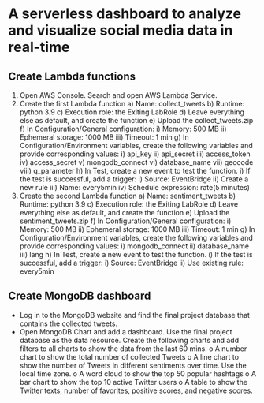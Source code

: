
# A serverless dashboard to analyze and visualize social media data in real-time

## Create Lambda functions

1)	Open AWS Console. Search and open AWS Lambda Service. 
2)	Create the first Lambda function
a)	Name: collect_tweets
b)	Runtime: python 3.9
c)	Execution role: the Exiting LabRole
d)	Leave everything else as default, and create the function
e)	Upload the collect_tweets.zip
f)	In Configuration/General configuration:
i)	Memory: 500 MB
ii)	Ephemeral storage: 1000 MB
iii)	Timeout: 1 min
g)	In Configuration/Environment variables, create the following variables and provide corresponding values:
i)	api_key
ii)	api_secret
iii)	access_token
iv)	access_secret
v)	mongodb_connect
vi)	database_name
vii)	geocode
viii)	q_parameter
h)	In Test, create a new event to test the function. 
i)	If the test is successful, add a trigger:
i)	Source: EventBridge
ii)	Create a new rule
iii)	Name: every5min 
iv)	Schedule expression: rate(5 minutes)
3)	Create the second Lambda function
a)	Name: sentiment_tweets
b)	Runtime: python 3.9
c)	Execution role: the Exiting LabRole
d)	Leave everything else as default, and create the function
e)	Upload the sentiment_tweets.zip
f)	In Configuration/General configuration:
i)	Memory: 500 MB
ii)	Ephemeral storage: 1000 MB
iii)	Timeout: 1 min
g)	In Configuration/Environment variables, create the following variables and provide corresponding values:
i)	mongodb_connect
ii)	database_name
iii)	lang
h)	In Test, create a new event to test the function. 
i)	If the test is successful, add a trigger:
i)	Source: EventBridge
ii)	Use existing rule: every5min 


## Create MongoDB dashboard

* Log in to the MongoDB website and find the final project database that contains the collected tweets. 
* Open MongoDB Chart and add a dashboard. Use the final project database as the data resource. Create the following charts and add filters to all charts to show the data from the last 60 mins. 
o A number chart to show the total number of collected Tweets
o A line chart to show the number of Tweets in different sentiments over time. Use the local time zone. 
o A word cloud to show the top 50 popular hashtags
o A bar chart to show the top 10 active Twitter users
o A table to show the Twitter texts, number of favorites, positive scores, and negative scores. 
